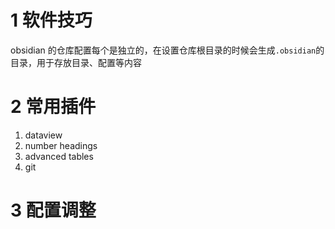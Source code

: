 
# 1 软件技巧
obsidian 的仓库配置每个是独立的，在设置仓库根目录的时候会生成`.obsidian`的目录，用于存放目录、配置等内容



# 2 常用插件
1. dataview
2. number headings
3. advanced tables
4. git

# 3 配置调整
